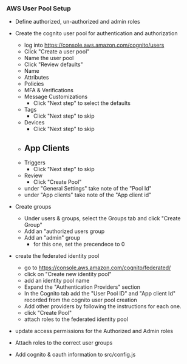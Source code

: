 ### AWS User Pool Setup

- Define authorized, un-authorized and admin roles
- Create the cognito user pool for authentication and authorization
    - log into https://console.aws.amazon.com/cognito/users
    - Click "Create a user pool"
    - Name the user pool
    - Click "Review defaults"
    - Name
    - Attributes
    - Policies
    - MFA & Verifications
    - Message Customizations
        - Click "Next step" to select the defaults
    - Tags
       - Click "Next step" to skip
    - Devices
        - Click "Next step" to skip 
    - App Clients
        - 
    - Triggers
        - Click "Next step" to skip
    - Review
        - Click "Create Pool"
    - under "General Settings" take note of the "Pool Id"
    - under "App clients" take note of the "App client id"
- Create groups
    - Under users & groups, select the Groups tab and click "Create Group"
    - Add an "authorized users group
    - Add an "admin" group
        - for this one, set the precendece to 0

- create the federated identity pool
    - go to https://console.aws.amazon.com/cognito/federated/
    - click on "Create new identity pool"
    - add an identity pool name
    - Expand the "Authentication Providers" section
    - In the Cognito tab add the "User Pool ID" and "App client Id" recorded from the cognito user pool creation
    - Add other providers by following the instructions for each one.
    - click "Create Pool"
    - attach roles to the federated identity pool
- update access permissions for the Authorized and Admin roles
- Attach roles to the correct user groups
- Add cognito & oauth information to src/config.js
